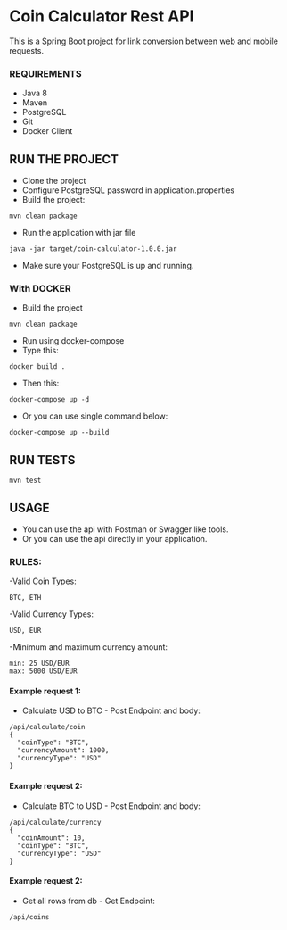 # Coin Calculator Rest API

This is a Spring Boot project for link conversion between web and mobile requests.

### REQUIREMENTS
* Java 8
* Maven
* PostgreSQL
* Git
* Docker Client

## RUN THE PROJECT

- Clone the project
- Configure PostgreSQL password in application.properties
- Build the project:
```
mvn clean package
```
- Run the application with jar file
```
java -jar target/coin-calculator-1.0.0.jar
```
- Make sure your PostgreSQL is up and running.

### With DOCKER

- Build the project
```
mvn clean package
```
- Run using docker-compose
- Type this:
```
docker build . 
```
- Then this:
```
docker-compose up -d 
```
- Or you can use single command below:
```
docker-compose up --build 
```

## RUN TESTS
```
mvn test 
```

## USAGE
- You can use the api with Postman or Swagger like tools.
- Or you can use the api directly in your application.
### RULES:
-Valid Coin Types:
```
BTC, ETH
```
-Valid Currency Types:
```
USD, EUR
```
-Minimum and maximum currency amount:
```
min: 25 USD/EUR
max: 5000 USD/EUR
```
#### Example request 1: 
- Calculate USD to BTC - Post Endpoint and body:
```
/api/calculate/coin
{
  "coinType": "BTC",
  "currencyAmount": 1000,
  "currencyType": "USD"
}
```
#### Example request 2:
- Calculate BTC to USD - Post Endpoint and body:
```
/api/calculate/currency
{
  "coinAmount": 10,
  "coinType": "BTC",
  "currencyType": "USD"
}
```
#### Example request 2:
- Get all rows from db - Get Endpoint:
```
/api/coins
```
 